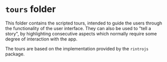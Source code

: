 # `tours` folder

This folder contains the scripted tours, intended to guide the users through the functionality of the user interface.
They can also be used to "tell a story", by highlighting consecutive aspects which normally require some degree of interaction with the app.

The tours are based on the implementation provided by the `rintrojs` package.
